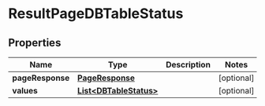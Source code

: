 # ResultPageDBTableStatus

## Properties
Name | Type | Description | Notes
------------ | ------------- | ------------- | -------------
**pageResponse** | [**PageResponse**](PageResponse.md) |  |  [optional]
**values** | [**List&lt;DBTableStatus&gt;**](DBTableStatus.md) |  |  [optional]
